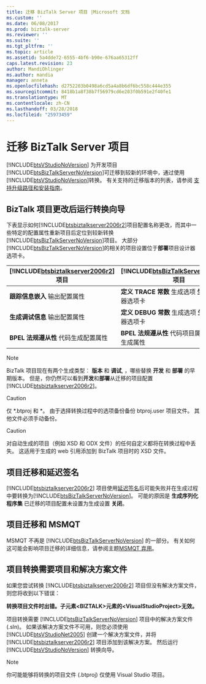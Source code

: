 ```yaml
---
title: 迁移 BizTalk Server 项目 |Microsoft 文档
ms.custom: ''
ms.date: 06/08/2017
ms.prod: biztalk-server
ms.reviewer: ''
ms.suite: ''
ms.tgt_pltfrm: ''
ms.topic: article
ms.assetid: 5a4dde72-6555-4bf6-b90e-676aa65312ff
caps.latest.revision: 23
author: MandiOhlinger
ms.author: mandia
manager: anneta
ms.openlocfilehash: d2752203b0498a6cd5a4a8b6df6bc558c444e355
ms.sourcegitcommit: 8418b1a8f38b7f56979cd6e203f0b591e2f40fe1
ms.translationtype: MT
ms.contentlocale: zh-CN
ms.lasthandoff: 03/28/2018
ms.locfileid: "25973459"
---
```

# <a name="migrating-a-biztalk-server-project"></a>迁移 BizTalk Server 项目
[!INCLUDE[btsVStudioNoVersion](../includes/btsvstudionoversion-md.md)] 为开发项目[!INCLUDE[btsBizTalkServerNoVersion](../includes/btsbiztalkservernoversion-md.md)]可迁移到较新的环境中，通过使用[!INCLUDE[btsVStudioNoVersion](../includes/btsvstudionoversion-md.md)]转换。 有关支持的迁移版本的列表，请参阅 [支持升级路径和安装指南](http://social.technet.microsoft.com/wiki/contents/articles/28554.biztalk-server-supported-upgrade-paths-and-installation-guides.aspx)。  
  
## <a name="biztalk-project-changes-after-running-the-conversion-wizard"></a>BizTalk 项目更改后运行转换向导  
 下表显示如何[!INCLUDE[btsbiztalkserver2006r2](../includes/btsbiztalkserver2006r2-md.md)]项目配置名称更改，而其中一些特定的配置属性重新项目后定位到较新转换[!INCLUDE[btsBizTalkServerNoVersion](../includes/btsbiztalkservernoversion-md.md)]项目。 大部分[!INCLUDE[btsBizTalkServerNoVersion](../includes/btsbiztalkservernoversion-md.md)]的相关的项目设置位于**部署**项目设计器选项卡。  
  
|[!INCLUDE[btsbiztalkserver2006r2](../includes/btsbiztalkserver2006r2-md.md)] 项目|[!INCLUDE[btsBizTalkServerNoVersion](../includes/btsbiztalkservernoversion-md.md)] 项目|  
|------------------------------------------------------------------------------------|---------------------------------------------------------------------------------------|  
|**跟踪信息嵌入** 输出配置属性|**定义 TRACE 常数** 生成选项 **生成** 项目设计器选项卡|  
|**生成调试信息** 输出配置属性|**定义 DEBUG 常数** 生成选项 **生成** 项目设计器选项卡|  
|**BPEL 法规遵从性** 代码生成配置属性|**BPEL 法规遵从性** 代码项目属性窗口中的生成属性|  
  
> [!NOTE]
>  BizTalk 项目现在有两个生成类型︰ **版本** 和 **调试**, ，哪些替换 **开发** 和 **部署** 的早期版本。 但是，你仍然可以看到**开发**和**部署**从迁移的项目配置[!INCLUDE[btsbiztalkserver2006r2](../includes/btsbiztalkserver2006r2-md.md)]。  
  
> [!CAUTION]
>  仅 *.btproj 和 \*。 由于选择转换过程中的选项备份备份 btproj.user 项目文件。 其他文件必须手动备份。  
  
> [!CAUTION]
>  对自动生成的项目（例如 XSD 和 ODX 文件）的任何自定义都将在转换过程中丢失。 这适用于生成的 web 引用添加到 BizTalk 项目时的 XSD 文件。  
  
## <a name="project-migration-and-delay-signing"></a>项目迁移和延迟签名  
 [!INCLUDE[btsbiztalkserver2006r2](../includes/btsbiztalkserver2006r2-md.md)] 项目使用[延迟签名](http://go.microsoft.com/fwlink/p/?LinkId=140992)后可能失败并在生成过程中要转换为[!INCLUDE[btsBizTalkServerNoVersion](../includes/btsbiztalkservernoversion-md.md)]。 可能的原因是 **生成序列化程序集** 已迁移的项目配置未设置为生成设置 **关闭**。  
  
## <a name="project-migration-and-msmqt"></a>项目迁移和 MSMQT  
 MSMQT 不再是 [!INCLUDE[btsBizTalkServerNoVersion](../includes/btsbiztalkservernoversion-md.md)] 的一部分。 有关如何这可能会影响项目迁移的详细信息，请参阅主题[MSMQT 弃用](../core/msmqt-deprecation.md)。  
  
## <a name="project-conversion-requires-the-project-and-solution-file"></a>项目转换需要项目和解决方案文件  
 如果您尝试转换 [!INCLUDE[btsbiztalkserver2006r2](../includes/btsbiztalkserver2006r2-md.md)] 项目但没有解决方案文件，则您将收到以下错误：  
  
 **转换项目文件时出错。子元素\<BIZTALK\>元素的\<VisualStudioProject\>无效。**  
  
 项目转换需要 [!INCLUDE[btsBizTalkServerNoVersion](../includes/btsbiztalkservernoversion-md.md)] 项目中的解决方案文件 (.sln)。 如果该解决方案文件不可用，则您必须使用 [!INCLUDE[btsVStudioNet2005](../includes/btsvstudionet2005-md.md)] 创建一个解决方案文件，并将 [!INCLUDE[btsbiztalkserver2006r2](../includes/btsbiztalkserver2006r2-md.md)] 项目添加到该解决方案。 然后运行 [!INCLUDE[btsVStudioNoVersion](../includes/btsvstudionoversion-md.md)] 转换向导。  
  
> [!NOTE]
>  你可能能够将转换的项目文件 (.btproj) 仅使用 Visual Studio 项目。
